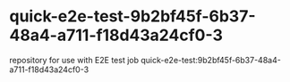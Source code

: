 # quick-e2e-test-9b2bf45f-6b37-48a4-a711-f18d43a24cf0-3
repository for use with E2E test job quick-e2e-test:9b2bf45f-6b37-48a4-a711-f18d43a24cf0-3
